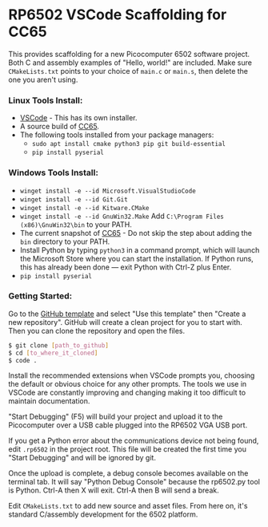 # RP6502 VSCode Scaffolding for CC65

This provides scaffolding for a new Picocomputer 6502 software project. Both
C and assembly examples of "Hello, world!" are included. Make sure
`CMakeLists.txt` points to your choice of `main.c` or `main.s`, then delete
the one you aren't using.

### Linux Tools Install:
 * [VSCode](https://code.visualstudio.com/) - This has its own installer.
 * A source build of [CC65](https://cc65.github.io/getting-started.html).
 * The following tools installed from your package managers:
    * `sudo apt install cmake python3 pip git build-essential`
    * `pip install pyserial`

### Windows Tools Install:
 * `winget install -e --id Microsoft.VisualStudioCode`
 * `winget install -e --id Git.Git`
 * `winget install -e --id Kitware.CMake`
 * `winget install -e --id GnuWin32.Make`
    Add `C:\Program Files (x86)\GnuWin32\bin` to your PATH.
 * The current snapshot of [CC65](https://cc65.github.io/getting-started.html) -
   Do not skip the step about adding the `bin` directory to your PATH.
 * Install Python by typing `python3` in a command prompt, which will launch
   the Microsoft Store where you can start the installation. If Python runs,
   this has already been done — exit Python with Ctrl-Z plus Enter.
 * `pip install pyserial`

### Getting Started:
Go to the [GitHub template](https://github.com/picocomputer/vscode-cc65) and
select "Use this template" then "Create a new repository". GitHub will create
a clean project for you to start with. Then you can clone the repository and
open the files.

```bash
$ git clone [path_to_github]
$ cd [to_where_it_cloned]
$ code .
```

Install the recommended extensions when VSCode prompts you, choosing the
default or obvious choice for any other prompts. The tools we use in VSCode
are constantly improving and changing making it too difficult to maintain
documentation.

"Start Debugging" (F5) will build your project and upload it to the
Picocomputer over a USB cable plugged into the RP6502 VGA USB port.

If you get a Python error about the communications device not being found,
edit `.rp6502` in the project root. This file will be created the first time
you "Start Debugging" and will be ignored by git.

Once the upload is complete, a debug console becomes available on the terminal
tab. It will say "Python Debug Console" because the rp6502.py tool is Python.
Ctrl-A then X will exit. Ctrl-A then B will send a break.

Edit `CMakeLists.txt` to add new source and asset files. From here on, it's
standard C/assembly development for the 6502 platform.
